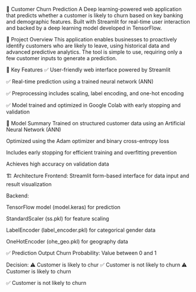 🧠 Customer Churn Prediction
A Deep learning-powered web application that predicts whether a customer is likely to churn based on key banking and demographic features. Built with Streamlit for real-time user interaction and backed by a deep learning model developed in TensorFlow.

📌 Project Overview
This application enables businesses to proactively identify customers who are likely to leave, using historical data and advanced predictive analytics. The tool is simple to use, requiring only a few customer inputs to generate a prediction.

🎯 Key Features
✅ User-friendly web interface powered by Streamlit

✅ Real-time prediction using a trained neural network (ANN)

✅ Preprocessing includes scaling, label encoding, and one-hot encoding

✅ Model trained and optimized in Google Colab with early stopping and validation


🧠 Model Summary
Trained on structured customer data using an Artificial Neural Network (ANN)

Optimized using the Adam optimizer and binary cross-entropy loss

Includes early stopping for efficient training and overfitting prevention

Achieves high accuracy on validation data

🏗️ Architecture
Frontend: Streamlit form-based interface for data input and result visualization

Backend:

TensorFlow model (model.keras) for prediction

StandardScaler (ss.pkl) for feature scaling

LabelEncoder (label_encoder.pkl) for categorical gender data

OneHotEncoder (ohe_geo.pkl) for geography data


✅ Prediction Output
Churn Probability: Value between 0 and 1

Decision:
  ⚠️ Customer is likely to chur
  ✅ Customer is not likely to churn
⚠️ Customer is likely to churn

✅ Customer is not likely to churn
